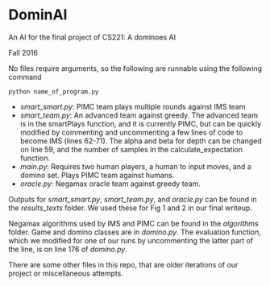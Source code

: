 # DominAI
An AI for the final project of CS221: A dominoes AI

Fall 2016

No files require arguments, so the following are runnable using the following command

```
python name_of_program.py
```

- *smart_smart.py*: PIMC team plays multiple rounds against IMS team 
- *smart_team.py*: An advanced team against greedy. The advanced team is in the smartPlays function, and it is currently PIMC, but can be quickly modified by commenting and uncommenting a few lines of code to become IMS (lines 62-71). The alpha and beta for depth can be changed on line 59, and the number of samples in the calculate_expectation function. 
- *main.py*: Requires two human players, a human to input moves, and a domino set. Plays PIMC team against humans. 
- *oracle.py*: Negamax oracle team against greedy team. 

Outputs for *smart_smart.py*, *smart_team.py*, and *oracle.py* can be found in the *results_texts* folder. We used these for Fig 1 and 2 in our final writeup. 

Negamax algorithms used by IMS and PIMC can be found in the *algorithms* folder. Game and domino classes are in *domino.py*. The evaluation function, which we modified for one of our runs by uncommenting the latter part of the line, is on line 176 of *domino.py*. 

There are some other files in this repo, that are older iterations of our project or miscellaneous attempts.
